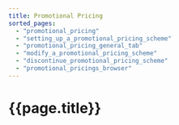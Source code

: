 ```yaml
---
title: Promotional Pricing
sorted_pages:
  - "promotional_pricing"
  - "setting_up_a_promotional_pricing_scheme"
  - "promotional_pricing_general_tab"
  - "modify_a_promotional_pricing_scheme"
  - "discontinue_promotional_pricing_scheme"
  - "promotional_pricings_browser"
---
```

# {{page.title}}
